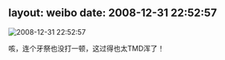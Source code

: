 layout: weibo
date: 2008-12-31 22:52:57
---
<meta name="referrer" content="no-referrer" />

<img src="/images/favicon.ico" style="float: left;"/>2008-12-31 22:52:57

咳，连个牙祭也没打一顿，这过得也太TMD浑了！


